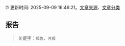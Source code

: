 :alarm_clock: 更新时间: 2025-09-09 16:46:21。[文章来源](/README.md)、[文章分类](/TAGS.md)

## 报告


> 关键字：`报告`、`月报`



